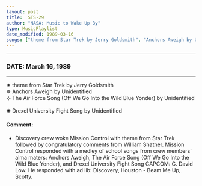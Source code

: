 ```yaml
---
layout: post
title:  STS-29
author: "NASA: Music to Wake Up By"
type: MusicPlaylist
date_modified: 1989-03-16
songs: ["theme from Star Trek by Jerry Goldsmith", "Anchors Aweigh by Unidentified", "The Air Force Song (Off We Go Into the Wild Blue Yonder) by Unidentified", "Drexel University Fight Song by Unidentified"]
---
```


----
### DATE: March 16, 1989
----
✷ theme from Star Trek by Jerry Goldsmith  &nbsp;<br />
✵ Anchors Aweigh by Unidentified  &nbsp;<br />
⊹ The Air Force Song (Off We Go Into the Wild Blue Yonder) by Unidentified  &nbsp;<br />
✺ Drexel University Fight Song by Unidentified

#### Comment:
* Discovery crew woke Mission Control with theme from Star Trek followed by congratulatory comments from William Shatner. Mission Control responded with a   medley of school songs from crew members' alma maters: Anchors Aweigh, The Air Force Song (Off We Go Into the Wild Blue Yonder), and Drexel University Fight Song CAPCOM: G. David Low. He responded with ad lib: Discovery, Houston - Beam Me Up, Scotty.




<br/>
<center>
	<a target="_blank"
	   href="https://twitter.com/intent/tweet?hashtags=Space,NASA,Playlist,NASAWakeupCalls,SpaceProgram&text={{ page.author}}, '{{ page.songs.first }}' {{ page.title }}, {{ page.date | date: '%B %d, %Y' }}. {{ site.url }}{{ page.url }}&via=nasawakeupcalls"><i class="fab fa-twitter" alt="Tweet this page" style="font-size: 1.3em;"></i></a>
	&nbsp; 	<i class="fas fa-user-astronaut" style="font-size: 1.5em;"></i> &nbsp;
    <a id="custom_amazon_link"
       type="amzn" search="#"
       category="popular music">
    <i class="fab fa-amazon" style="font-size: 1.3em;"></i></a>
</center>

<!-- Randomly resolve an individual entry from a song array -->
<script src="/assets/javascript/seedrandom.min.js"></script>
<script>
  var wake_me_up = ["theme from Star Trek by Jerry Goldsmith", "Anchors Aweigh by Unidentified", "The Air Force Song (Off We Go Into the Wild Blue Yonder) by Unidentified", "Drexel University Fight Song by Unidentified"];
  var prng = new Math.seedrandom();
  function randomSong() {
    song = wake_me_up[Math.floor(Math.random() * wake_me_up.length)];
    var amazon_link = document.getElementById("custom_amazon_link");
    amazon_link.setAttribute("search", song);
  }
  window.onload = randomSong();
</script>
